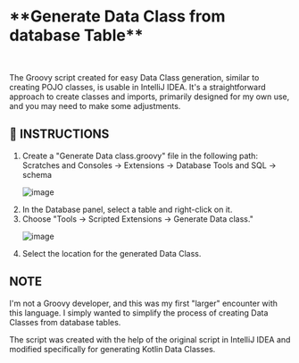<h1>**Generate Data Class from database Table**</h1>
<br>
<p>The Groovy script created for easy Data Class generation, similar to creating POJO classes, is usable in IntelliJ IDEA. It's a straightforward approach to create classes and imports, primarily designed for my own use, and you may need to make some adjustments.</p>

<h2>📖 INSTRUCTIONS</h2>
<ol>
<li>Create a "Generate Data class.groovy" file in the following path: Scratches and Consoles -> Extensions -> Database Tools and SQL -> schema</li>
  
![image](https://github.com/balcartomas/generate-data-class/assets/92251894/fe059d4b-053f-43c5-97bd-e3b119e38b3e)
  
<li>In the Database panel, select a table and right-click on it.</li>
<li>Choose "Tools -> Scripted Extensions -> Generate Data class."</li>

![image](https://github.com/balcartomas/generate-data-class/assets/92251894/20c615af-1e32-49f3-8fe9-7d2835965c9b)

<li>Select the location for the generated Data Class.</li>
</ol>
<h2>NOTE</h2>
<p>I'm not a Groovy developer, and this was my first "larger" encounter with this language. I simply wanted to simplify the process of creating Data Classes from database tables.</p>
<p>The script was created with the help of the original script in IntelliJ IDEA and modified specifically for generating Kotlin Data Classes.</p>
